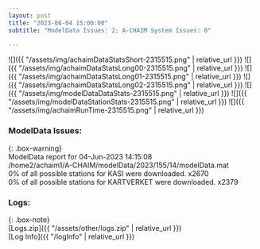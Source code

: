 ```yaml
---
layout: post
title: "2023-06-04 15:00:00"
subtitle: "ModelData Issues: 2; A-CHAIM System Issues: 0"

---
```


![]({{ "/assets/img/achaimDataStatsShort-2315515.png" | relative_url }})
![]({{ "/assets/img/achaimDataStatsLong00-2315515.png" | relative_url }})
![]({{ "/assets/img/achaimDataStatsLong01-2315515.png" | relative_url }})
![]({{ "/assets/img/achaimDataStatsLong02-2315515.png" | relative_url }})
![]({{ "/assets/img/modelDataDataStats-2315515.png" | relative_url }})
![]({{ "/assets/img/modelDataStationStats-2315515.png" | relative_url }})
![]({{ "/assets/img/achaimRunTime-2315515.png" | relative_url }})


### ModelData Issues:  
  
{: .box-warning}  
 ModelData report for 04-Jun-2023 14:15:08   
 /home2/achaim1/A-CHAIM/modelData/2023/155/14/modelData.mat   
 0% of all possible stations for KASI were downloaded. x2670   
 0% of all possible stations for KARTVERKET were downloaded. x2379   
  


### Logs:  
  
{: .box-note}  
[Logs.zip]({{ "/assets/other/logs.zip" | relative_url }})  
[Log Info]({{ "/logInfo" | relative_url }})  
